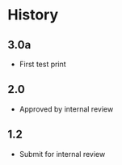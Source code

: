 # History

## 3.0a

* First test print

## 2.0

* Approved by internal review

## 1.2

* Submit for internal review
